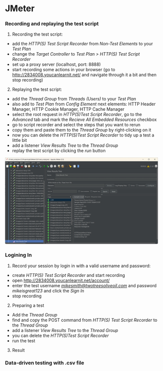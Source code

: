 # JMeter

### Recording and replaying the test script

1. Recording the test script:
- add the *HTTP(S) Test Script Recorder* from *Non-Test Elements* to your *Test Plan*
- change the *Target Controller* to *Test Plan > HTTP(S) Test Script Recorder*
- set up a proxy server (localhost, port: 8888)
- start recording some actions in your browser (go to http://2834008.youcanlearnit.net/ and navigate through it a bit and then stop recording)

2. Replaying the test script:
- add the *Thread Group* from *Threads (Users)* to your *Test Plan*
- also add to *Test Plan* from *Config Element* next elements: 
    HTTP Header Manager, 
    HTTP Cookie Manager, 
    HTTP Cache Manager
- select the root request in *HTTP(S)Test Script Recorder*, go to the *Advanced* tab and mark the *Recieve All Embedded Resources* checkbox
- go to script recorder and select the steps that you want to rerun
- copy them and paste them to the *Thread Group* by right-clicking on it
- now you can delete the *HTTP(S)Test Script Recorder* to tidy up a test a little bit
- add a listener *View Results Tree* to the *Thread Group* 
- replay the test script by clicking the *run* button

![Replaying](/test_scripts/screenshots/test_script_replaying.jpg "test script")

### Logining In

1. Record your session by login in with a valid username and password:
- create *HTTP(S) Test Script Recorder* and start recording
- open http://2834008.youcanlearnit.net/account/
- enter the test username *mikesmith@twotreesoliveoil.com* and password *mikeisgreat123* and click the *Sign In*
- stop recording

2. Preparing a test
- Add the *Thread Group*
- find and copy the POST command from *HTTP(S) Test Script Recorder* to the *Thread Group*
- add a listener *View Results Tree* to the *Thread Group* 
- you can delete the *HTTP(S)Test Script Recorder* 
- run the test

3. Result




### Data-driven testing with .csv file


